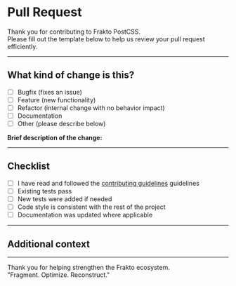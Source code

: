# Pull Request

Thank you for contributing to Frakto PostCSS.  
Please fill out the template below to help us review your pull request efficiently.

---

## What kind of change is this?

- [ ] Bugfix (fixes an issue)
- [ ] Feature (new functionality)
- [ ] Refactor (internal change with no behavior impact)
- [ ] Documentation
- [ ] Other (please describe below)

**Brief description of the change:**

<!-- Write a short and clear summary of your change -->

---

## Checklist

- [ ] I have read and followed the [contributing guidelines](https://github.com/fraktodev/frakto-postcss/blob/main/.github/CONTRIBUTING.md) guidelines
- [ ] Existing tests pass
- [ ] New tests were added if needed
- [ ] Code style is consistent with the rest of the project
- [ ] Documentation was updated where applicable

---

## Additional context

<!-- Add any relevant details, issue links, or screenshots here -->

---

Thank you for helping strengthen the Frakto ecosystem.  
"Fragment. Optimize. Reconstruct."
